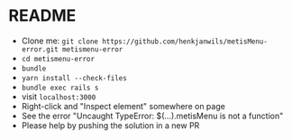 # README

* Clone me: `git clone https://github.com/henkjanwils/metisMenu-error.git metismenu-error`
* `cd metismenu-error`
* `bundle`
* `yarn install --check-files`
* `bundle exec rails s`
* visit `localhost:3000`
* Right-click and "Inspect element" somewhere on page
* See the error "Uncaught TypeError: $(...).metisMenu is not a function"
* Please help by pushing the solution in a new PR
